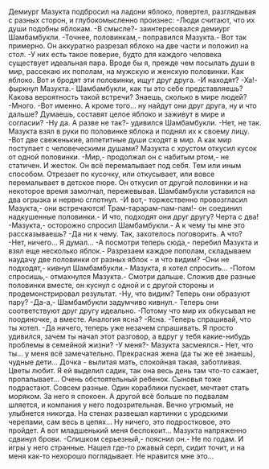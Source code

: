   Демиург Мазукта подбросил на ладони яблоко, повертел, разглядывая с разных сторон, и глубокомысленно произнес:
-Люди считают, что их души подобны яблокам.
-В смысле?- заинтересовался демиург Шамбамбукли.
-Точнее, половинкам,- поправился Мазукта.- Вот так примерно.
Он аккуратно разрезал яблоко на две части и положил на стол.
-У них есть такое поверие, будто для каждого человека существует идеальная пара. Вроде бы я, прежде чем посылать души в мир, рассекаю их пополам, на мужскую и женскую половинки. Как яблоко. Вот и бродят эти половинки, ищут друг друга.
-И находят?
-Ха!- фыркнул Мазукта.- Шамбамбукли, как ты это себе представляешь? Какова вероятность такой встречи? Знаешь, сколько в мире людей?
-Много.
-Вот именно. А кроме того... ну найдут они друг друга, ну и что дальше? Думаешь, составят целое яблоко и заживут в мире и согласии?
-Ну да. А разве не так?- удивился Шамбамбукли.
-Нет, не так.
Мазукта взял в руки по половинке яблока и поднял их к своему лицу.
-Вот две свеженькие, аппетитные души сходят в мир. А как мир поступает с человеческими душами?
Мазукта с хрустом откусил кусок от одной половинки.
-Мир,- продолжал он с набитым ртом,- не статичен. И жесток. Он всё перемалывает под себя. Тем или иным способом. Отрезает по кусочку, или откусывает, или вовсе перемалывает в детское пюре.
Он откусил от другой половинки и на некоторое время замолчал, пережевывая. Шамбамбукли уставился на два огрызка и нервно сглотнул.
-И вот,- торжественно провозгласил Мазукта,- они встречаются! Трам-тарарам-пам-пам!- он соединил надкушенные половинки.- И что, подходят они друг другу? Черта с два!
-Мазукта,- осторожно спросил Шамбамбукли.- А к чему ты мне это рассказываешь?
-Да ни к чему. Так, захотелось поговорить. А что?
-Нет, ничего... Я думал...
-А посмотри теперь сюда,- перебил Мазукта и взял еще несколько яблок.- Разрезаем каждое пополам, складываем наудачу две половинки от разных яблок - и что видим?
-Они не подходят,- кивнул Шамбамбукли.- Мазукта, я хотел спросить...
-Потом спросишь,- отмахнулся Мазукта.- Смотри дальше.
Сложив две разные половинки вместе, он куснул с одной и с другой стороны и продемонстрировал результат.
-Ну, что видим? Теперь они образуют пару?
-Да-а,- Шамбамбукли задумчиво кивнул.- Теперь они соответствуют друг другу идеально.
-Потому что мир их обкусывал не поодиночке, а вместе. Аналогия ясна?
-Ясна.
-Теперь спрашивай, что ты хотел.
-Да ничего, теперь уже незачем спрашивать. Я просто удивился, зачем ты начал этот разговор, а вдруг у тебя какие-нибудь проблемы в семейной жизни?
-У меня?- Мазукта засмеялся.- Нет, что ты... у меня всё замечательно. Прекрасная жена (да ты же её знаешь), чудные дети... Дочка - вылитая мать, спокойная такая, заботливая. Цветы любит. Я ей выделил садик, так она весь день там что-то сажает, пропалывает... Очень обстоятельный ребенок. Сыновья тоже подрастают. Совсем разные. Один кораблики пускает, мечтает стать моряком. За него я спокоен. А другой всё больше по подвалам шляется, и компания у него подозрительная. Вечно угрюмый, не улыбнется никогда. На стенах развешал картинки с уродскими черепами, сам весь в цепях... Ну ничего, это подростковое, это пройдет. А вот младшенький меня беспокоит...
Мазукта напряженно сдвинул брови.
-Слишком серьезный,- пояснил он.- Не по годам. И игры у него странные. Нашел где-то ржавый серп, сидит точит, и на меня как-то нехорошо поглядывает. Не нравится мне это...      